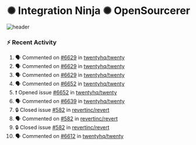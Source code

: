  
<h1 align="center">✺ Integration Ninja ✺ OpenSourcerer</h1>

![header](https://github.com/Nabhag8848/Nabhag8848/assets/65061890/3ecbdaa2-ea2a-4413-a40a-87945f5fb05a)

### :zap: Recent Activity

<!--START_SECTION:activity-->
1. 🗣 Commented on [#6629](https://github.com/twentyhq/twenty/pull/6629#issuecomment-2307836121) in [twentyhq/twenty](https://github.com/twentyhq/twenty)
2. 🗣 Commented on [#6629](https://github.com/twentyhq/twenty/pull/6629#issuecomment-2307191090) in [twentyhq/twenty](https://github.com/twentyhq/twenty)
3. 🗣 Commented on [#6629](https://github.com/twentyhq/twenty/pull/6629#issuecomment-2305769515) in [twentyhq/twenty](https://github.com/twentyhq/twenty)
4. 🗣 Commented on [#6652](https://github.com/twentyhq/twenty/issues/6652#issuecomment-2305648731) in [twentyhq/twenty](https://github.com/twentyhq/twenty)
5. ❗ Opened issue [#6652](https://github.com/twentyhq/twenty/issues/6652) in [twentyhq/twenty](https://github.com/twentyhq/twenty)
6. 🗣 Commented on [#6639](https://github.com/twentyhq/twenty/issues/6639#issuecomment-2296096601) in [twentyhq/twenty](https://github.com/twentyhq/twenty)
7. 🔒 Closed issue [#582](https://github.com/revertinc/revert/issues/582) in [revertinc/revert](https://github.com/revertinc/revert)
8. 🗣 Commented on [#582](https://github.com/revertinc/revert/issues/582#issuecomment-2295791039) in [revertinc/revert](https://github.com/revertinc/revert)
9. 🔒 Closed issue [#582](https://github.com/revertinc/revert/issues/582) in [revertinc/revert](https://github.com/revertinc/revert)
10. 🗣 Commented on [#6612](https://github.com/twentyhq/twenty/issues/6612#issuecomment-2295237224) in [twentyhq/twenty](https://github.com/twentyhq/twenty)
<!--END_SECTION:activity-->

  




